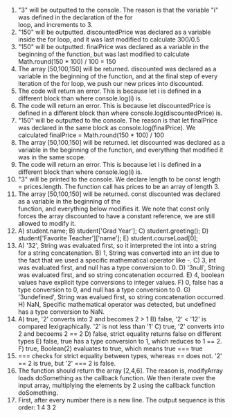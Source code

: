 1. "3" will be outputted to the console. The reason is that the variable "i" was defined in the declaration of the for   
   loop, and increments to 3.
2. "150" will be outputted. discountedPrice was declared as a variable inside the for loop, and it was last modified to 
   calculate 300/0.5
3. "150" will be outputted. finalPrice was declared as a variable in the beginning of the function, but was last modified 
   to calculate Math.round(150 * 100) / 100 = 150
4. The array [50,100,150] will be returned. discounted was declared as a variable in the beginning of the function, and 
   at the final step of  every iteration of the for loop, we push our new prices into discounted.
5. The code will return an error. This is because let i is defined in a different block than where console.log(i) is.
6. The code will return an error. This is because let discountedPrice is defined in a different block than where 
   console.log(discountedPrice) is.
7. "150" will be outputted to the console. The reason is that let finalPrice was declared in the same block as console.log(finalPrice). We calculated finalPrice = Math.round(150 * 100) / 100
8. The array [50,100,150] will be returned. let discounted was declared as a variable in the beginning of the function, and everything that modified it was in the same scope.
9. The code will return an error. This is because let i is defined in a different block than where console.log(i) is.
10. "3" will be printed to the console. We declare length to be const length = prices.length. The function call has 
    prices to be an array of length 3.
11. The array [50,100,150] will be returned. const discounted was declared as a variable in the beginning of the    
    function, and everything below modifies it. We note that const only forces the array discounted to have a constant reference, we are still allowed to modify it.
12. A) student.name;
    B) student['Grad Year'];
    C) student.greeting();
    D) student['Favorite Teacher']['name'];
    E) student.courseLoad[0];
13. A) '32', String was evaluated first, so it interpreted the int into a string for a string concatenation.
    B) 1, String was converted into an int due to the fact that we used a specific mathematical operator like -.
    C) 3, int was evaluated first, and null has a type conversion to 0.
    D) '3null', String was evaluated first, and so string concatenation occurred.
    E) 4, boolean values have explicit type conversions to integer values.
    F) 0, false has a type conversion to 0, and null has a type conversion to 0.
    G) '3undefined', String was evalued first, so string concatenation occurred.
    H) NaN, Specific mathematical operator was detected, but undefined has a type conversion to NaN.
14. A) true, '2' converts into 2 and becomes 2 > 1
    B) false, '2' < '12' is compared lexigraphically. '2' is not less than '1'
    C) true, '2' converts into 2 and becoems 2 == 2
    D) false, strict equality returns false on different types
    E) false, true has a type conversion to 1, which reduces to 1 == 2.
    F) true, Boolean(2) evaluates to true, which means true === true
15. === checks for strict equality between types, whereas == does not. '2' == 2 is true, but '2' === 2 is false.
17. The function should return the array [2,4,6]. The reason is, modifyArray loads doSomething as the callback function.
    We then iterate over the input array, multiplying the elements by 2 using the callback function doSomething.
19. First, after every number there is a new line. The output sequence is this order: 1 4 3 2